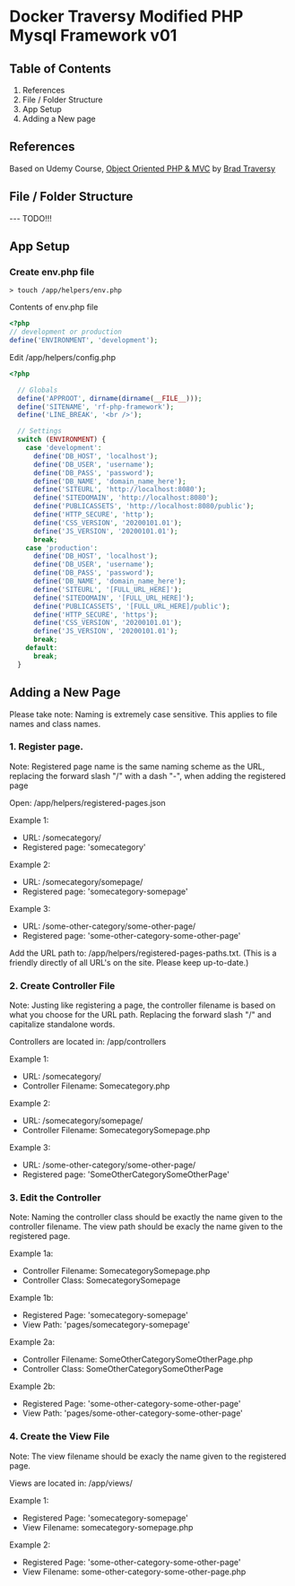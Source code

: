 

# Docker Traversy Modified PHP Mysql Framework v01


## Table of Contents

1. References
2. File / Folder Structure
3. App Setup
4. Adding a New page

## References

Based on Udemy Course, [Object Oriented PHP & MVC](https://www.udemy.com/course/object-oriented-php-mvc/) by [Brad Traversy](https://www.udemy.com/user/brad-traversy/)


## File / Folder Structure

--- TODO!!!

## App Setup

### Create env.php file

`> touch /app/helpers/env.php`

Contents of env.php file

```php
<?php
// development or production
define('ENVIRONMENT', 'development');
```

Edit /app/helpers/config.php

```php
<?php

  // Globals
  define('APPROOT', dirname(dirname(__FILE__)));
  define('SITENAME', 'rf-php-framework');
  define('LINE_BREAK', '<br />');

  // Settings
  switch (ENVIRONMENT) {
    case 'development':
      define('DB_HOST', 'localhost');
      define('DB_USER', 'username');
      define('DB_PASS', 'password');
      define('DB_NAME', 'domain_name_here');
      define('SITEURL', 'http://localhost:8080');
      define('SITEDOMAIN', 'http://localhost:8080');
      define('PUBLICASSETS', 'http://localhost:8080/public');
      define('HTTP_SECURE', 'http');
      define('CSS_VERSION', '20200101.01');
      define('JS_VERSION', '20200101.01');
      break;
    case 'production':
      define('DB_HOST', 'localhost');
      define('DB_USER', 'username');
      define('DB_PASS', 'password');
      define('DB_NAME', 'domain_name_here');
      define('SITEURL', '[FULL_URL_HERE]');
      define('SITEDOMAIN', '[FULL_URL_HERE]');
      define('PUBLICASSETS', '[FULL_URL_HERE]/public');
      define('HTTP_SECURE', 'https');
      define('CSS_VERSION', '20200101.01');
      define('JS_VERSION', '20200101.01');
      break;
    default:
      break;
  }

```


## Adding a New Page

Please take note: Naming is extremely case sensitive. This applies to file names and class names.


### 1. Register page. 

Note: Registered page name is the same naming scheme as the URL, replacing the forward slash "/" with a dash "-", when adding the registered page

Open: /app/helpers/registered-pages.json

Example 1:

* URL: /somecategory/
* Registered page: 'somecategory'

Example 2:
* URL: /somecategory/somepage/
* Registered page: 'somecategory-somepage'

Example 3:

* URL: /some-other-category/some-other-page/
* Registered page: 'some-other-category-some-other-page'

Add the URL path to: /app/helpers/registered-pages-paths.txt. (This is a friendly directly of all URL's on the site. Please keep up-to-date.)


### 2. Create Controller File

Note: Justing like registering a page, the controller filename is based on what you choose for the URL path. Replacing the forward slash "/" and capitalize standalone words.

Controllers are located in: /app/controllers

Example 1:

* URL: /somecategory/
* Controller Filename: Somecategory.php

Example 2:
* URL: /somecategory/somepage/
* Controller Filename: SomecategorySomepage.php

Example 3:

* URL: /some-other-category/some-other-page/
* Registered page: 'SomeOtherCategorySomeOtherPage'


### 3. Edit the Controller

Note: Naming the controller class should be exactly the name given to the controller filename. The view path should be exacly the name given to the registered page.

Example 1a:

* Controller Filename: SomecategorySomepage.php
* Controller Class: SomecategorySomepage

Example 1b:
* Registered Page: 'somecategory-somepage'
* View Path: 'pages/somecategory-somepage'

Example 2a:

* Controller Filename: SomeOtherCategorySomeOtherPage.php
* Controller Class: SomeOtherCategorySomeOtherPage

Example 2b:
* Registered Page: 'some-other-category-some-other-page'
* View Path: 'pages/some-other-category-some-other-page'


### 4. Create the View File

Note: The view filename should be exacly the name given to the registered page.

Views are located in: /app/views/

Example 1:
* Registered Page: 'somecategory-somepage'
* View Filename: somecategory-somepage.php

Example 2:
* Registered Page: 'some-other-category-some-other-page'
* View Filename: some-other-category-some-other-page.php





<!-- 

## Todos

1. Sitemap builder
2. Models
3. Section File/Folder Structure 

## Markdown Cheat Sheet

### Headers

# H1
## H2
### H3
#### H4
##### H5
###### H6

Alternatively, for H1 and H2, an underline-ish style:

Alt-H1
======

Alt-H2
------


### Lists

1. First ordered list item
2. Another item
⋅⋅* Unordered sub-list. 
1. Actual numbers don't matter, just that it's a number
⋅⋅1. Ordered sub-list
4. And another item.

⋅⋅⋅You can have properly indented paragraphs within list items. Notice the blank line above, and the leading spaces (at least one, but we'll use three here to also align the raw Markdown).

⋅⋅⋅To have a line break without a paragraph, you will need to use two trailing spaces.⋅⋅
⋅⋅⋅Note that this line is separate, but within the same paragraph.⋅⋅
⋅⋅⋅(This is contrary to the typical GFM line break behaviour, where trailing spaces are not required.)

* Unordered list can use asterisks
- Or minuses
+ Or pluses


### Links

[I'm an inline-style link](https://www.google.com)

[I'm an inline-style link with title](https://www.google.com "Google's Homepage")

[I'm a reference-style link][Arbitrary case-insensitive reference text]

[I'm a relative reference to a repository file](../blob/master/LICENSE)

[You can use numbers for reference-style link definitions][1]

Or leave it empty and use the [link text itself].

URLs and URLs in angle brackets will automatically get turned into links. 
http://www.example.com or <http://www.example.com> and sometimes 
example.com (but not on Github, for example).

Some text to show that the reference links can follow later.

[arbitrary case-insensitive reference text]: https://www.mozilla.org
[1]: http://slashdot.org
[link text itself]: http://www.reddit.com


### Images

Here's our logo (hover to see the title text):

Inline-style: 
![alt text](https://github.com/adam-p/markdown-here/raw/master/src/common/images/icon48.png "Logo Title Text 1")

Reference-style: 
![alt text][logo]

[logo]: https://github.com/adam-p/markdown-here/raw/master/src/common/images/icon48.png "Logo Title Text 2"


### Code and Syntax Highlighting

Inline `code` has `back-ticks around` it.

```javascript
var s = "JavaScript syntax highlighting";
alert(s);
```
 
```python
s = "Python syntax highlighting"
print s
```
 
```
No language indicated, so no syntax highlighting. 
But let's throw in a <b>tag</b>.
```

var s = "JavaScript syntax highlighting";
alert(s);

s = "Python syntax highlighting"
print s

No language indicated, so no syntax highlighting in Markdown Here (varies on Github). 
But let's throw in a <b>tag</b>.


### Tables

Colons can be used to align columns.

| Tables        | Are           | Cool  |
| ------------- |:-------------:| -----:|
| col 3 is      | right-aligned | $1600 |
| col 2 is      | centered      |   $12 |
| zebra stripes | are neat      |    $1 |

There must be at least 3 dashes separating each header cell.
The outer pipes (|) are optional, and you don't need to make the 
raw Markdown line up prettily. You can also use inline Markdown.

Markdown | Less | Pretty
--- | --- | ---
*Still* | `renders` | **nicely**
1 | 2 | 3


### Blockquotes

> Blockquotes are very handy in email to emulate reply text.
> This line is part of the same quote.

Quote break.

> This is a very long line that will still be quoted properly when it wraps. Oh boy let's keep writing to make sure this is long enough to actually wrap for everyone. Oh, you can *put* **Markdown** into a blockquote.


### Inline HTML

<dl>
  <dt>Definition list</dt>
  <dd>Is something people use sometimes.</dd>

  <dt>Markdown in HTML</dt>
  <dd>Does *not* work **very** well. Use HTML <em>tags</em>.</dd>
</dl>


### Horizontal Rule

Three or more...

---

Hyphens

***

Asterisks

___

Underscores


### Line Breaks

Here's a line for us to start with.

This line is separated from the one above by two newlines, so it will be a *separate paragraph*.

This line is also a separate paragraph, but...
This line is only separated by a single newline, so it's a separate line in the *same paragraph*.

### YouTube Videos

<a href="http://www.youtube.com/watch?feature=player_embedded&v=YOUTUBE_VIDEO_ID_HERE
" target="_blank"><img src="http://img.youtube.com/vi/YOUTUBE_VIDEO_ID_HERE/0.jpg" 
alt="IMAGE ALT TEXT HERE" width="240" height="180" border="10" /></a>

[![IMAGE ALT TEXT HERE](http://img.youtube.com/vi/YOUTUBE_VIDEO_ID_HERE/0.jpg)](http://www.youtube.com/watch?v=YOUTUBE_VIDEO_ID_HERE) -->